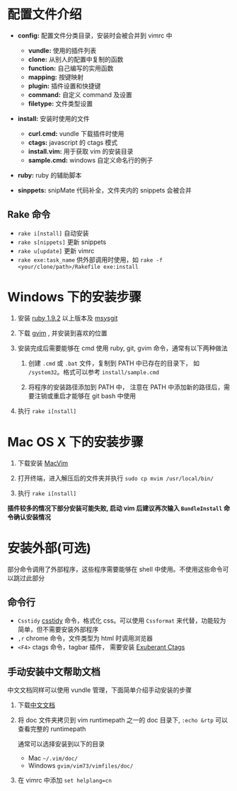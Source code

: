 
配置文件介绍
============

- **config:** 配置文件分类目录，安装时会被合并到 vimrc 中

  - **vundle:** 使用的插件列表
  - **clone:** 从别人的配置中复制的函数
  - **function:** 自己编写的实用函数
  - **mapping:** 按键映射
  - **plugin:** 插件设置和快捷键
  - **command:** 自定义 command 及设置
  - **filetype:** 文件类型设置

- **install:** 安装时使用的文件

  - **curl.cmd:** vundle 下载插件时使用
  - **ctags:** javascript 的 ctags 模式
  - **install.vim:** 用于获取 vim 的安装目录
  - **sample.cmd:** windows 自定义命名行的例子

- **ruby:** ruby 的辅助脚本

- **sinppets:** snipMate 代码补全，文件夹内的 snippets 会被合并


Rake 命令
---------

- `rake i[nstall]` 自动安装
- `rake s[nippets]` 更新 snippets
- `rake u[update]` 更新 vimrc
- `rake exe:task_name` 供外部调用时使用，如 `rake -f <your/clone/path>/Rakefile exe:install`

Windows 下的安装步骤
====================

1. 安装 [ruby 1.9.2](http://rubyinstaller.org/downloads/) 以上版本及 [msysgit](http://code.google.com/p/msysgit/downloads/list)

2. 下载 [gvim](http://www.vim.org/download.php) , 并安装到喜欢的位置

3. 安装完成后需要能够在 cmd 使用 ruby, git, gvim 命令，通常有以下两种做法

   1. 创建 `.cmd` 或 `.bat` 文件，复制到 PATH 中已存在的目录下，
      如 `/system32`。格式可以参考 `install/sample.cmd`

   2. 将程序的安装路径添加到 PATH 中， 注意在 PATH 中添加新的路径后，需要注销或重启才能够在 git bash 中使用

3. 执行 `rake i[nstall]`  


Mac OS X 下的安装步骤
=====================

1. 下载安装 [MacVim](http://code.google.com/p/macvim/) 

2. 打开终端，进入解压后的文件夹并执行 `sudo cp mvim /usr/local/bin/`

3. 执行 `rake i[nstall]`

**插件较多的情况下部分安装可能失败, 启动 vim 后建议再次输入 `BundleInstall` 命令确认安装情况**



安装外部(可选)
==============

部分命令调用了外部程序，这些程序需要能够在 shell 中使用。不使用这些命令可以跳过此部分

命令行
------

- `Csstidy` [csstidy](http://csstidy.sourceforge.net/download.php) 命令，格式化 css。可以使用 `Cssformat` 来代替，功能较为简单，但不需要安装外部程序
-  `,r` chrome 命令，文件类型为 html 时调用浏览器
- `<F4>` ctags 命令，tagbar 插件， 需要安装 [Exuberant Ctags](http://ctags.sourceforge.net/)

手动安装中文帮助文档
--------------------

中文文档同样可以使用 vundle 管理，下面简单介绍手动安装的步骤

1. 下载[中文文档](http://vimcdoc.sourceforge.net/)
 
2. 将 doc 文件夹拷贝到 vim runtimepath 之一的 doc 目录下,
   `:echo &rtp` 可以查看完整的 runtimepath

   通常可以选择安装到以下的目录
   - Mac `~/.vim/doc/` 
   - Windows `gvim/vim73/vimfiles/doc/`

3. 在 vimrc 中添加 `set helplang=cn`
